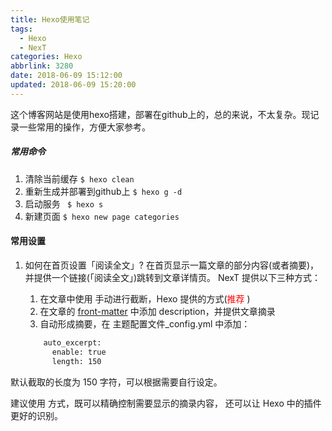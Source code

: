 ```yaml
---
title: Hexo使用笔记
tags:
  - Hexo
  - NexT
categories: Hexo
abbrlink: 3280
date: 2018-06-09 15:12:00
updated: 2018-06-09 15:20:00
---
```

这个博客网站是使用hexo搭建，部署在github上的，总的来说，不太复杂。现记录一些常用的操作，方便大家参考。

##### 常用命令
1. 清除当前缓存		` $ hexo clean `
2. 重新生成并部署到github上		` $ hexo g -d `
3. 启动服务		` $ hexo s`
4. 新建页面		` $ hexo new page categories `

#### 常用设置
1. 如何在首页设置「阅读全文」? 
    在首页显示一篇文章的部分内容(或者摘要)，并提供一个链接(「阅读全文」)跳转到文章详情页。 NexT 提供以下三种方式：

    1. 在文章中使用 <!-- more --> 手动进行截断，Hexo 提供的方式(<font color="#FF0000">推荐</font> )
    2. 在文章的 [front-matter](https://hexo.io/docs/front-matter.html) 中添加 description，并提供文章摘录
    3. 自动形成摘要，在 主题配置文件_config.yml 中添加：
    ``` bash
        auto_excerpt:
          enable: true
          length: 150
    ```
默认截取的长度为 150 字符，可以根据需要自行设定。
		
建议使用 <!-- more -->方式，既可以精确控制需要显示的摘录内容， 还可以让 Hexo 中的插件更好的识别。	
